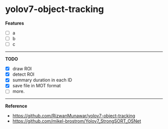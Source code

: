 # yolov7-object-tracking

**Features**
- [ ] a
- [ ] b
- [ ] c

---
**TODO**
- [x] draw ROI
- [x] detect ROI
- [x] summary duration in each ID
- [x] save file in MOT format
- [ ] more.

---
**Reference**
- https://github.com/RizwanMunawar/yolov7-object-tracking
- https://github.com/mikel-brostrom/Yolov7_StrongSORT_OSNet
